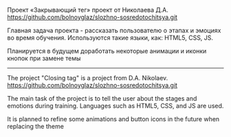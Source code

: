 Проект «Закрывающий тег» проект от Николаева Д.А. https://github.com/bolnoyglaz/slozhno-sosredotochitsya.git

Главная задача проекта - рассказать пользователю о этапах и эмоциях во время обучения. Используются такие языки, как: HTML5, CSS, JS.

Планируется в будущем доработать некоторые анимации и иконки кнопок при замене темы

------------------------------------------------------------------

The project "Closing tag" is a project from D.A. Nikolaev. https://github.com/bolnoyglaz/slozhno-sosredotochitsya.git

The main task of the project is to tell the user about the stages and emotions during training. Languages such as HTML5, CSS, and JS are used.

It is planned to refine some animations and button icons in the future when replacing the theme